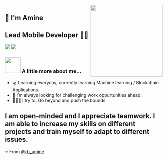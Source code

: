 <img align='right' src="https://media.giphy.com/media/M9gbBd9nbDrOTu1Mqx/giphy.gif" width="230">

## 🙏 I'm Amine 
## Lead Mobile Developer 👨‍💻

[![](https://img.shields.io/badge/LinkedIn-aminerb-blue)](https://www.linkedin.com/in/aminerb/)
[![](https://img.shields.io/badge/Gmail-amine.srog@gmail.com-red)](mailto:amine.srog@gmail.com)


### <img src="https://media.giphy.com/media/VgCDAzcKvsR6OM0uWg/giphy.gif" width="50"> A little more about me...

- 🛸 Learning everyday, currently learning Machine learning / Blockchain Applications.
- 🌋 I’m always looking for challenging work oppurtunities ahead.
- 🧗🏾‍♀️ I try to: Go beyond and push the bounds




###

 I am open-minded and I appreciate teamwork. I am able to increase my skills on different projects and train myself to adapt to different issues.
---
⭐️ From [@rb_amine](https://github.com/NOTamineRB)










